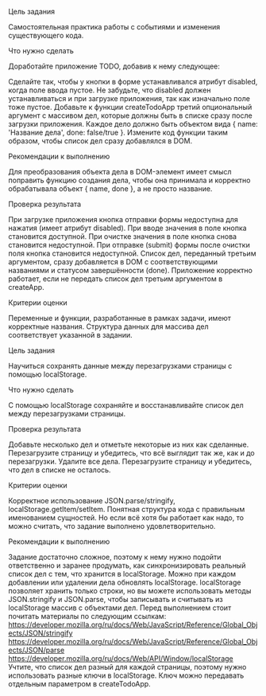 Цель задания

Самостоятельная практика работы с событиями и изменения существующего кода.



Что нужно сделать

Доработайте приложение TODO, добавив к нему следующее:

Сделайте так, чтобы у кнопки в форме устанавливался атрибут disabled, когда поле ввода пустое. Не забудьте, что disabled должен устанавливаться и при загрузке приложения, так как изначально поле тоже пустое.
Добавьте к функции createTodoApp третий опциональный аргумент с массивом дел, которые должны быть в списке сразу после загрузки приложения. Каждое дело должно быть объектом вида { name: 'Название дела', done: false/true }. Измените код функции таким образом, чтобы список дел сразу добавлялся в DOM.


Рекомендации к выполнению

Для преобразования объекта дела в DOM-элемент имеет смысл поправить функцию создания дела, чтобы она принимала и корректно обрабатывала объект { name, done }, а не просто название.



Проверка результата

При загрузке приложения кнопка отправки формы недоступна для нажатия (имеет атрибут disabled).
При вводе значения в поле кнопка становится доступной.
При очистке значения в поле кнопка снова становится недоступной.
При отправке (submit) формы после очистки поля кнопка становится недоступной.
Список дел, переданный третьим аргументом, сразу добавляется в DOM с соответствующими названиями и статусом завершённости (done).
Приложение корректно работает, если не передать список дел третьим аргументом в createApp.


Критерии оценки

Переменные и функции, разработанные в рамках задачи, имеют корректные названия. Структура данных для массива дел соответствует указанной в задании.



Цель задания

Научиться сохранять данные между перезагрузками страницы с помощью localStorage.



Что нужно сделать

С помощью localStorage сохраняйте и восстанавливайте список дел между перезагрузками страницы.



Проверка результата

Добавьте несколько дел и отметьте некоторые из них как сделанные. Перезагрузите страницу и убедитесь, что всё выглядит так же, как и до перезагрузки.
Удалите все дела. Перезагрузите страницу и убедитесь, что дел в списке не осталось.


Критерии оценки

Корректное использование JSON.parse/stringify, localStorage.getItem/setItem. Понятная структура кода с правильным именованием сущностей. Но если всё хотя бы работает как надо, то можно считать, что задание выполнено удовлетворительно.



Рекомендации к выполнению

Задание достаточно сложное, поэтому к нему нужно подойти ответственно и заранее продумать, как синхронизировать реальный список дел с тем, что хранится в localStorage. Можно при каждом добавлении или удалении дела обновлять localStorage.
localStorage позволяет хранить только строки, но вы можете использовать методы JSON.stringify и JSON.parse, чтобы записывать и считывать из localStorage массив с объектами дел.
Перед выполнением стоит почитать материалы по следующим ссылкам:
https://developer.mozilla.org/ru/docs/Web/JavaScript/Reference/Global_Objects/JSON/stringify
https://developer.mozilla.org/ru/docs/Web/JavaScript/Reference/Global_Objects/JSON/parse
https://developer.mozilla.org/ru/docs/Web/API/Window/localStorage
Учтите, что список дел разный для каждой страницы, поэтому нужно использовать разные ключи в localStorage. Ключ можно передавать отдельным параметром в createTodoApp.
